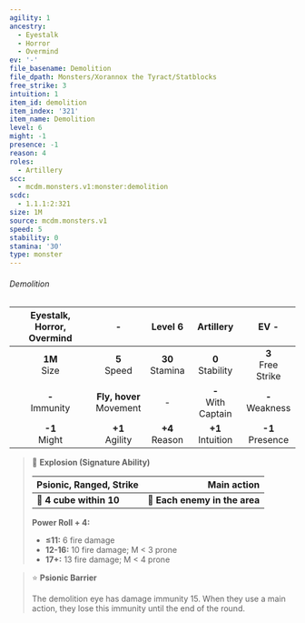 ```yaml
---
agility: 1
ancestry:
  - Eyestalk
  - Horror
  - Overmind
ev: '-'
file_basename: Demolition
file_dpath: Monsters/Xorannox the Tyract/Statblocks
free_strike: 3
intuition: 1
item_id: demolition
item_index: '321'
item_name: Demolition
level: 6
might: -1
presence: -1
reason: 4
roles:
  - Artillery
scc:
  - mcdm.monsters.v1:monster:demolition
scdc:
  - 1.1.1:2:321
size: 1M
source: mcdm.monsters.v1
speed: 5
stability: 0
stamina: '30'
type: monster
---
```


###### Demolition

| Eyestalk, Horror, Overmind |              -               |       Level 6       |        Artillery        |          EV -          |
| :------------------------: | :--------------------------: | :-----------------: | :---------------------: | :--------------------: |
|      **1M**<br/> Size      |       **5**<br/> Speed       | **30**<br/> Stamina |  **0**<br/> Stability   | **3**<br/> Free Strike |
|    **-**<br/> Immunity     | **Fly, hover**<br/> Movement |          -          | **-**<br/> With Captain |  **-**<br/> Weakness   |
|     **-1**<br/> Might      |     **+1**<br/> Agility      | **+4**<br/> Reason  |  **+1**<br/> Intuition  |  **-1**<br/> Presence  |

<!-- -->
> 🔳 **Explosion (Signature Ability)**
>
> | **Psionic, Ranged, Strike** |               **Main action** |
> | --------------------------- | ----------------------------: |
> | **📏 4 cube within 10**     | **🎯 Each enemy in the area** |
>
> **Power Roll + 4:**
>
> - **≤11:** 6 fire damage
> - **12-16:** 10 fire damage; M < 3 prone
> - **17+:** 13 fire damage; M < 4 prone

<!-- -->
> ⭐️ **Psionic Barrier**
>
> The demolition eye has damage immunity 15. When they use a main action, they lose this immunity until the end of the round.
